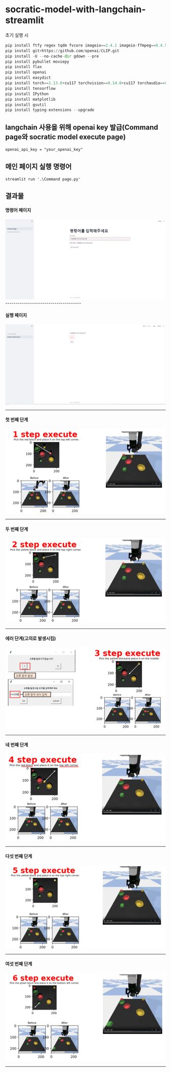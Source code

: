 # socratic-model-with-langchain-streamlit

초기 실행 시
``` python
pip install ftfy regex tqdm fvcore imageio==2.4.1 imageio-ffmpeg==0.4.5
pip install git+https://github.com/openai/CLIP.git
pip install -U --no-cache-dir gdown --pre
pip install pybullet moviepy
pip install flax
pip install openai
pip install easydict
pip install torch==1.13.0+cu117 torchvision==0.14.0+cu117 torchaudio==0.13.0 --extra-index-url https://download.pytorch.org/whl/cu117
pip install tensorflow
pip install IPython
pip install matplotlib
pip install gsutil
pip install typing-extensions --upgrade
```

## langchain 사용을 위해 openai key 발급(Command page와 socratic model execute page)
```
openai_api_key = "your_openai_key"
```

## 메인 페이지 실행 명령어
```
streamlit run '.\Command page.py'
```

## 결과물

<p align="center">

  
  #### 명령어 페이지
  <img src="./images/Command page.PNG">
  -------------------------------------


  #### 실행 페이지
  <img src="./images/execute page.PNG">
  
  -------------------------------------


  #### 첫 번째 단계
  <img src="./images/1 step execute.PNG">
  
  -------------------------------------


  #### 두 번째 단계
  <img src="./images/2 step execute.PNG">
  
  -------------------------------------


  #### 에러 단계(고의로 발생시킴)
  <img src="./images/error step execute.PNG">
  
  -------------------------------------


  #### 네 번째 단계
  <img src="./images/4 step execute.PNG">
  
  -------------------------------------

  
  #### 다섯 번째 단계
  <img src="./images/5 step execute.PNG">
  
  -------------------------------------


  #### 여섯 번째 단계
  <img src="./images/6 step execute.PNG">
  
  -------------------------------------
  
</p>
